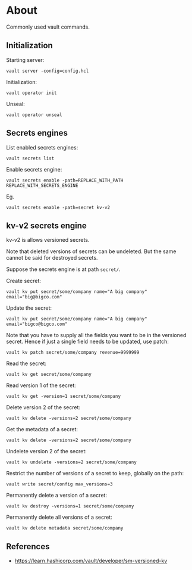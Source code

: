 # About

Commonly used vault commands.


## Initialization

Starting server:
```
vault server -config=config.hcl
```

Initialization:
```
vault operator init
```

Unseal:
```
vault operator unseal
```


## Secrets engines

List enabled secrets engines:
```
vault secrets list
```

Enable secrets engine:
```
vault secrets enable -path=REPLACE_WITH_PATH  REPLACE_WITH_SECRETS_ENGINE
```

Eg.
```
vault secrets enable -path=secret kv-v2
```


## kv-v2 secrets engine

kv-v2 is allows versioned secrets.

Note that deleted versions of secrets can be undeleted. But the same cannot be said for destroyed secrets.

Suppose the secrets engine is at path `secret/`.

Create secret:
```
vault kv put secret/some/company name="A big company" email="big@bigco.com"
```

Update the secret:
```
vault kv put secret/some/company name="A big company" email="bigco@bigco.com"
```

Note that you have to supply all the fields you want to be in the versioned secret. Hence if just a single field needs to be updated, use patch:
```
vault kv patch secret/some/company revenue=9999999
```

Read the secret:
```
vault kv get secret/some/company
```

Read version 1 of the secret:
```
vault kv get -version=1 secret/some/company
```

Delete version 2 of the secret:
```
vault kv delete -versions=2 secret/some/company
```

Get the metadata of a secret:
```
vault kv delete -versions=2 secret/some/company
```

Undelete version 2 of the secret:
```
vault kv undelete -versions=2 secret/some/company
```

Restrict the number of versions of a secret to keep, globally on the path:
```
vault write secret/config max_versions=3
```

Permanently delete a version of a secret:
```
vault kv destroy -versions=1 secret/some/company
```

Permanently delete all versions of a secret:
```
vault kv delete metadata secret/some/company
```


## References

- https://learn.hashicorp.com/vault/developer/sm-versioned-kv

